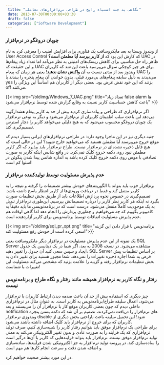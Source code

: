```yaml
---
 title: "نگاهی به چند اشتباه رایج در طراحی نرم‌افزارهای تعاملی" 
 date: 2013-07-30T00:00:00+03:30
 draft: false 
 categories: ["Software Development"]
---
```




### چوپان دروغگو در نرم‌افزار



از ویندوز ویستا به بعد مایکروسافت یک فناوری برای افزایش امنیت را معرفی کرد به نام User Access Control که کارش این بود که **از کاربر بپرسد آیا مطمئن است؟** UAC در ظاهر راه حل مناسبی برای کاهش ریسک‌های امنیتی به نظر می‌آمد اما تعداد زیاد پیغام‌ها و این حقیقت که UAC برای هر چیز کوچکی سوال می‌پرسید باعث این شد که کاربران ویندوز بعد از مدتی نسبت به آن **واکنش نشان ندهند**! یعنی هر زمان که پیغام UAC را می‌دیدند به دلیل سابقه پیغام‌های بی‌مورد قبلی، بدون خواندن آن پیغام پنجره را ببندند یا yes بزنند که این خود نقض غرض بود. بعضی دیگر از کاربران هم اساساً این ویژگی را off می‌کنند.


{{< img src="/oldimg/Windows_7_UAC.png" title="تعداد زیاد false alarm ها باعث کاهش حساسیت کاربر نسبت به وقایع گزارش شده توسط نرم‌افزار می‌شود" >}}

اگر نرم‌افزاری که طراحی و پیاده‌سازی کردید بیش از حد به کاربر پیغام هشدارگونه می‌دهد این باعث سلب اطمینان کاربران از نرم‌افزار می‌شود و دیگر به نوعی نرم‌افزار یک چوپان دروغگو محسوب می‌شود که به هیچ دلیلی می‌خواهد کاربر را دچار استرس تصمیم‌گیری کند.


جنبه دیگری نیز در این ماجرا وجود دارد: در طراحی نرم‌افزارهای ایرانی بسیار دیدم که موقع خروج می‌پرسند آیا مطمئن هستید که می‌خواهید خارج شوید؟ این در حالی است که هیچ فایل ذخیره نشده‌ای در نرم‌افزار نیست. طراح نرم‌افزار باید بپذیرد که اگر کاربر مطمئن نبود روی دکمه خروج کلیک نمی‌کرد. در واقع شانس اینکه کاربر به صورت تصادفی با موس روی دکمه خروج کلیک کرده باشد به اندازه شانس پیدا شدن پنگوئن در استوا کم است!



### عدم پذیرش مسئولیت توسط تولیدکننده نرم‌افزار



نرم‌افزار خوب باید بتواند با الگوریتم‌های خودش بیشتر تصمیمات را گرفته و نتیجه را به کاربر منتقل کند و فقط در دریافت ورودی‌ها از کاربر انتظار پاسخ داشته باشد. تصمیم‌گیری در خصوص نحوه پردازش اطلاعات باید از طریق بخش تنظیمات صورت بگیرد نه اینکه هر کاربر نظر کاربر را درباره تصمیماتش بپرسیم. این‌طوری نرم‌افزار تبدیل به یک موجودیت کاملاً منفعل می‌شود. درست است که در برنامه‌نویسی ما باید دقیقاً به کامپیوتر بگوییم که چه می‌خواهیم و چطوری پردازش را انجام دهد اما گاهی اوقات هم عدم پذیرش مسئولیت اتفاقات توسط برنامه‌نویس برای کاربر آزاردهنده است.


{{< img src="/oldimg/sql_pr_opt.png" title="برنامه‌نویس با قرار دادن این گزینه سعی کرده است از خودش رفع مسئولیت کند!">}}


یک نمونه از این عدم پذیرش مسئولیت در نرم‌افزار دیگر مایکروسافت یعنی SQL Server مشاهده می‌شود. در نسخه 2008 به بعد، اگر شما در یک دیتابیس یک جدول ایجاد و سپس سعی کنید آن جدول را تغییر دهید، SQL Server بر اساس تنظیمات پیش فرض به شما اجازه ذخیره تغییرات را نمی‌دهد. شما مجبور هستید برای تغییر دادن به بخش تنظیمات نرم‌افزار رفته و گزینه را علامت بزنید که مشخص می‌کند مسئولیت این تغییرات با شماست!



### رفتار و نگاه کاربر به نرم‌افزار همیشه مانند رفتار و نگاه طراح و برنامه‌نویس نیست



چیز دیگری که استفاده بیش از حد آن باعث صدمه دیدن ارتباط کاربران با نرم‌افزار می‌شود، اعمال سلیقه طراح/برنامه‌نویس به کاربر است. به عنوان مثال در نرم‌افزاری داخلی دیدم که چون بعضی کاربران موقع کار با نرم‌افزار آن را می‌بستند و بعد notification های نرم‌افزار را دریافت نمی‌کردند، تصمیم بر آن شد که دکمه بستن پنجره ویندوزی نرم‌افزار disable شود! این تحمیل سلیقه باعث ناراحتی بخش دیگری از کاربران که برای خروج از نرم‌افزار باید کلیک اضافه داشته باشند می‌شود.   
برای طراحی یک نرم‌افزار موفق باید بتوانیم رفتار کاربر را شبیه‌سازی کنیم، صرف تولید نرم‌افزاری که یک فرایند را به صورت عادی و بدون تغییر الکترونیکی می‌کند به معنی تولید نرم‌افزار موفق نیست. نرم‌افزار باید بتواند فرایندهایی که کاربر با آن‌ها درگیر است را ساده‌سازی کند. در پروسه تولید نرم‌افزار به جز الکترونیکی شدن فرآیندها، ساده‌سازی و اضافه شدن دقت و سرعت انجام کارها هم مهم است.



در این مورد بیشتر صحبت خواهیم کرد.


